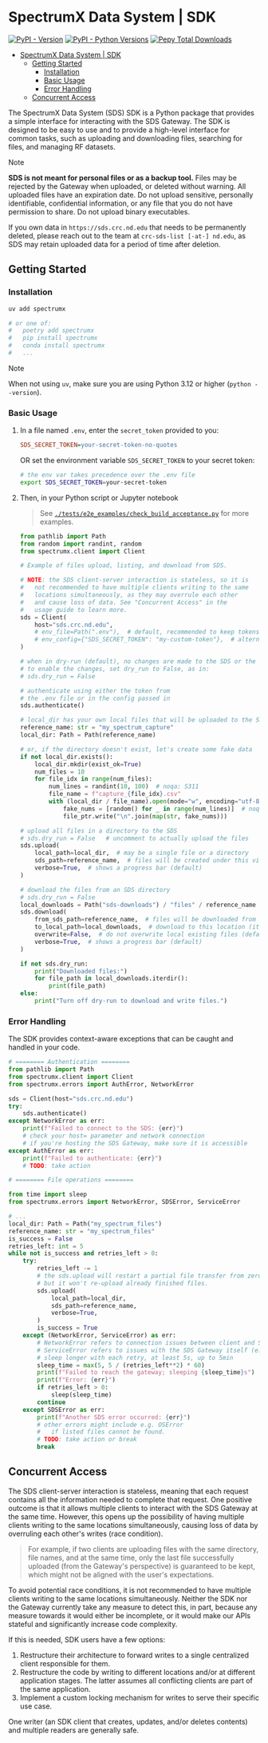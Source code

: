 # SpectrumX Data System | SDK

[![PyPI - Version](https://img.shields.io/pypi/v/spectrumx)](https://pypi.org/project/spectrumx/)
[![PyPI - Python Versions](https://img.shields.io/pypi/pyversions/spectrumx)](https://pypi.org/project/spectrumx/)
[![Pepy Total Downloads](https://img.shields.io/pepy/dt/spectrumx)](https://pypi.org/project/spectrumx/)

+ [SpectrumX Data System | SDK](#spectrumx-data-system--sdk)
    + [Getting Started](#getting-started)
        + [Installation](#installation)
        + [Basic Usage](#basic-usage)
        + [Error Handling](#error-handling)
    + [Concurrent Access](#concurrent-access)

The SpectrumX Data System (SDS) SDK is a Python package that provides a simple interface for interacting with the SDS Gateway. The SDK is designed to be easy to use and to provide a high-level interface for common tasks, such as uploading and downloading files, searching for files, and managing RF datasets.

> [!NOTE]
>
> **SDS is not meant for personal files or as a backup tool.** Files may be rejected by the Gateway when uploaded, or deleted without warning. All uploaded files have an expiration date. Do not upload sensitive, personally identifiable, confidential information, or any file that you do not have permission to share. Do not upload binary executables.
>
> If you own data in `https://sds.crc.nd.edu` that needs to be permanently deleted, please reach out to the team at `crc-sds-list [·at·] nd.edu`, as SDS may retain uploaded data for a period of time after deletion.

## Getting Started

### Installation

```bash
uv add spectrumx

# or one of:
#   poetry add spectrumx
#   pip install spectrumx
#   conda install spectrumx
#   ...
```

> [!NOTE]
> When not using `uv`, make sure you are using Python 3.12 or higher (`python --version`).

### Basic Usage

1. In a file named `.env`, enter the `secret_token` provided to you:

    ```ini
    SDS_SECRET_TOKEN=your-secret-token-no-quotes
    ```

    OR set the environment variable `SDS_SECRET_TOKEN` to your secret token:

    ```bash
    # the env var takes precedence over the .env file
    export SDS_SECRET_TOKEN=your-secret-token
    ```

2. Then, in your Python script or Jupyter notebook

    > See [`./tests/e2e_examples/check_build_acceptance.py`](https://github.com/spectrumx/sds-code/blob/master/sdk/tests/e2e_examples/check_build_acceptance.py) for more examples.

    ```python
    from pathlib import Path
    from random import randint, random
    from spectrumx.client import Client

    # Example of files upload, listing, and download from SDS.

    # NOTE: the SDS client-server interaction is stateless, so it is
    #   not recommended to have multiple clients writing to the same
    #   locations simultaneously, as they may overrule each other
    #   and cause loss of data. See "Concurrent Access" in the
    #   usage guide to learn more.
    sds = Client(
        host="sds.crc.nd.edu",
        # env_file=Path(".env"),  # default, recommended to keep tokens out of version control
        # env_config={"SDS_SECRET_TOKEN": "my-custom-token"},  # alternative way to pass the access token
    )

    # when in dry-run (default), no changes are made to the SDS or the local filesystem
    # to enable the changes, set dry_run to False, as in:
    # sds.dry_run = False

    # authenticate using either the token from
    # the .env file or in the config passed in
    sds.authenticate()

    # local_dir has your own local files that will be uploaded to the SDS
    reference_name: str = "my_spectrum_capture"
    local_dir: Path = Path(reference_name)

    # or, if the directory doesn't exist, let's create some fake data
    if not local_dir.exists():
        local_dir.mkdir(exist_ok=True)
        num_files = 10
        for file_idx in range(num_files):
            num_lines = randint(10, 100)  # noqa: S311
            file_name = f"capture_{file_idx}.csv"
            with (local_dir / file_name).open(mode="w", encoding="utf-8") as file_ptr:
                fake_nums = [random() for _ in range(num_lines)]  # noqa: S311
                file_ptr.write("\n".join(map(str, fake_nums)))

    # upload all files in a directory to the SDS
    # sds.dry_run = False   # uncomment to actually upload the files
    sds.upload(
        local_path=local_dir,  # may be a single file or a directory
        sds_path=reference_name,  # files will be created under this virtual directory
        verbose=True,  # shows a progress bar (default)
    )

    # download the files from an SDS directory
    # sds.dry_run = False
    local_downloads = Path("sds-downloads") / "files" / reference_name
    sds.download(
        from_sds_path=reference_name,  # files will be downloaded from this virtual dir
        to_local_path=local_downloads,  # download to this location (it may be created)
        overwrite=False,  # do not overwrite local existing files (default)
        verbose=True,  # shows a progress bar (default)
    )

    if not sds.dry_run:
        print("Downloaded files:")
        for file_path in local_downloads.iterdir():
            print(file_path)
    else:
        print("Turn off dry-run to download and write files.")
    ```

### Error Handling

The SDK provides context-aware exceptions that can be caught and handled in your code.

```py
# ======== Authentication ========
from pathlib import Path
from spectrumx.client import Client
from spectrumx.errors import AuthError, NetworkError

sds = Client(host="sds.crc.nd.edu")
try:
    sds.authenticate()
except NetworkError as err:
    print(f"Failed to connect to the SDS: {err}")
    # check your host= parameter and network connection
    # if you're hosting the SDS Gateway, make sure it is accessible
except AuthError as err:
    print(f"Failed to authenticate: {err}")
    # TODO: take action

# ======== File operations ========

from time import sleep
from spectrumx.errors import NetworkError, SDSError, ServiceError

# ...
local_dir: Path = Path("my_spectrum_files")
reference_name: str = "my_spectrum_files"
is_success = False
retries_left: int = 5
while not is_success and retries_left > 0:
    try:
        retries_left -= 1
        # the sds.upload will restart a partial file transfer from zero,
        # but it won't re-upload already finished files.
        sds.upload(
            local_path=local_dir,
            sds_path=reference_name,
            verbose=True,
        )
        is_success = True
    except (NetworkError, ServiceError) as err:
        # NetworkError refers to connection issues between client and SDS Gateway
        # ServiceError refers to issues with the SDS Gateway itself (e.g. HTTP 500)
        # sleep longer with each retry, at least 5s, up to 5min
        sleep_time = max(5, 5 / (retries_left**2) * 60)
        print(f"Failed to reach the gateway; sleeping {sleep_time}s")
        print(f"Error: {err}")
        if retries_left > 0:
            sleep(sleep_time)
        continue
    except SDSError as err:
        print(f"Another SDS error occurred: {err}")
        # other errors might include e.g. OSError
        #   if listed files cannot be found.
        # TODO: take action or break
        break
```

## Concurrent Access

The SDS client-server interaction is stateless, meaning that each request contains all the information needed to complete that request. One positive outcome is that it allows multiple clients to interact with the SDS Gateway at the same time. However, this opens up the possibility of having multiple clients writing to the same locations simultaneously, causing loss of data by overruling each other's writes (race condition).

> For example, if two clients are uploading files with the same directory, file names, and at the same time, only the last file successfully uploaded (from the Gateway's perspective) is guaranteed to be kept, which might not be aligned with the user's expectations.

To avoid potential race conditions, it is not recommended to have multiple clients writing to the same locations simultaneously. Neither the SDK nor the Gateway currently take any measure to detect this, in part, because any measure towards it would either be incomplete, or it would make our APIs stateful and significantly increase code complexity.

If this is needed, SDK users have a few options:

1. Restructure their architecture to forward writes to a single centralized client responsible for them.
2. Restructure the code by writing to different locations and/or at different application stages.
    The latter assumes all conflicting clients are part of the same application.
3. Implement a custom locking mechanism for writes to serve their specific use case.

One writer (an SDK client that creates, updates, and/or deletes contents) and multiple readers are generally safe.
